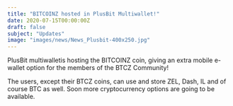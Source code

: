 ```yaml
---
title: "BITCOINZ hosted in PlusBit Multiwallet!"
date: 2020-07-15T00:00:00Z
draft: false
subject: "Updates"
image: "images/news/News_Plusbit-400x250.jpg"
---
```


PlusBit multiwalletis hosting the BITCOINZ coin, giving an extra mobile e-wallet option for the members of the BTCZ Community!

The users, except their BTCZ coins, can use and store ZEL, Dash, IL and of course BTC as well. Soon more cryptocurrency options are going to be available.
